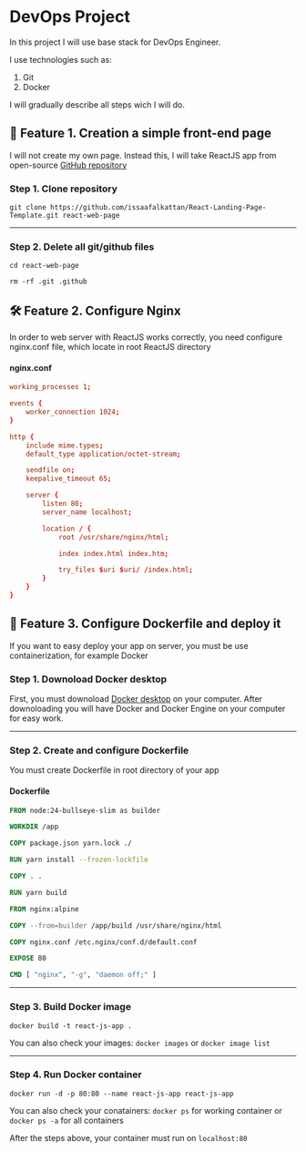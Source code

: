 # DevOps Project

In this project I will use base stack for DevOps Engineer. <br>

I use technologies such as:
1. Git
2. Docker

I will gradually describe all steps wich I will do.

## 📄 Feature 1. Creation a simple front-end page
I will not create my own page. Instead this, I will take ReactJS app from open-source [GitHub repository](https://github.com/issaafalkattan/React-Landing-Page-Template.git)

### Step 1. Clone repository
`git clone https://github.com/issaafalkattan/React-Landing-Page-Template.git react-web-page`

---

### Step 2. Delete all git/github files
`cd react-web-page` <br>

`rm -rf .git .github`

## 🛠️ Feature 2. Configure Nginx
In order to web server with ReactJS works correctly, you need configure nginx.conf file, which locate in root ReactJS directory

#### nginx.conf

``` conf
working_processes 1;

events {
    worker_connection 1024;
}

http {
    include mime.types;
    default_type application/octet-stream;

    sendfile on;
    keepalive_timeout 65;

    server {
        listen 80;
        server_name localhost;

        location / {
            root /usr/share/nginx/html;

            index index.html index.htm;

            try_files $uri $uri/ /index.html;
        }
    }
}
```
## 🐳 Feature 3. Configure Dockerfile and deploy it

If you want to easy deploy your app on server, you must be use containerization, for example Docker

### Step 1. Downoload Docker desktop
First, you must downoload [Docker desktop](https://www.docker.com/products/docker-desktop/) on your computer. After downoloading you will have Docker and Docker Engine on your computer for easy work.

---

### Step 2. Create and configure Dockerfile
You must create Dockerfile in root directory of your app

#### Dockerfile

``` Dockerfile
FROM node:24-bullseye-slim as builder

WORKDIR /app

COPY package.json yarn.lock ./

RUN yarn install --frozen-lockfile

COPY . .

RUN yarn build

FROM nginx:alpine

COPY --from=builder /app/build /usr/share/nginx/html

COPY nginx.conf /etc.nginx/conf.d/default.conf

EXPOSE 80

CMD [ "nginx", "-g", "daemon off;" ]
```

---

### Step 3. Build Docker image

`docker build -t react-js-app .`

You can also check your images:
`docker images` or `docker image list`

---

### Step 4. Run Docker container

`docker run -d -p 80:80 --name react-js-app react-js-app`

You can also check your conatainers:
`docker ps` for working container or `docker ps -a` for all containers

After the steps above, your container must run on `localhost:80`